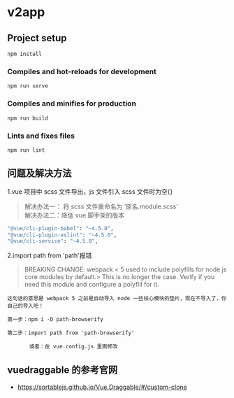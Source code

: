 # v2app

## Project setup

```
npm install
```

### Compiles and hot-reloads for development

```
npm run serve
```

### Compiles and minifies for production

```
npm run build
```

### Lints and fixes files

```
npm run lint
```

## 问题及解决方法

1.vue 项目中 scss 文件导出，js 文件引入 scss 文件时为空{}

> 解决办法一： 将 scss 文件重命名为 ‘原名.module.scss’  
> 解决办法二：降低 vue 脚手架的版本

```bash
"@vue/cli-plugin-babel": "~4.5.0",
"@vue/cli-plugin-eslint": "~4.5.0",
"@vue/cli-service": "~4.5.0",
```

2.import path from 'path'报错

> BREAKING CHANGE: webpack < 5 used to include polyfills for node.js core modules by default.> This is no longer the case. Verify if you need this module and configure a polyfill for it.

    这句话的意思是 webpack 5 之前是自动导入 node 一些核心模块的垫片，现在不导入了，你自己的导入吧！

    第一步：npm i -D path-browserify

    第二步：import path from 'path-browserify'

           或者：在 vue.config.js 里面修改

## vuedraggable 的参考官网

- https://sortablejs.github.io/Vue.Draggable/#/custom-clone
